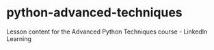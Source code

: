 # python-advanced-techniques
Lesson content for the Advanced Python Techniques course - LinkedIn Learning
